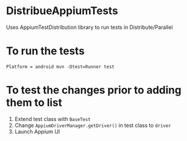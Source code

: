 # DistribueAppiumTests
Uses AppiumTestDistribution library to run tests in Distribute/Parallel


# To run the tests
`Platform = android mvn -Dtest=Runner test`

# To test the changes prior to adding them to list

1. Extend test class with `BaseTest`
2. Change `AppiumDriverManager.getDriver()` in test class to `driver`
3. Launch Appium UI
